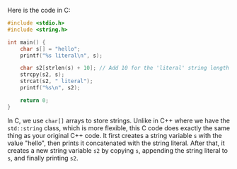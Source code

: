 Here is the code in C:

```c
#include <stdio.h>
#include <string.h>

int main() {
    char s[] = "hello";
    printf("%s literal\n", s);

    char s2[strlen(s) + 10]; // Add 10 for the 'literal' string length and null terminator
    strcpy(s2, s);
    strcat(s2, " literal");
    printf("%s\n", s2);

    return 0;
}
```

In C, we use `char[]` arrays to store strings. Unlike in C++ where we have the `std::string` class, which is more flexible, this C code does exactly the same thing as your original C++ code. It first creates a string variable `s` with the value "hello", then prints it concatenated with the string literal. After that, it creates a new string variable `s2` by copying `s`, appending the string literal to `s`, and finally printing `s2`.
